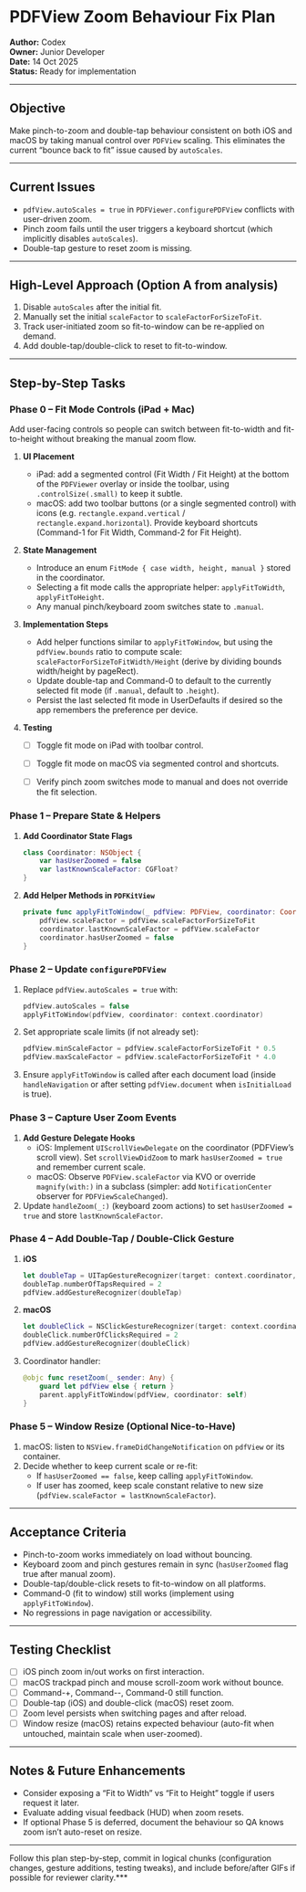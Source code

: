 # PDFView Zoom Behaviour Fix Plan

**Author:** Codex  
**Owner:** Junior Developer  
**Date:** 14 Oct 2025  
**Status:** Ready for implementation  

---

## Objective
Make pinch-to-zoom and double-tap behaviour consistent on both iOS and macOS by taking manual control over `PDFView` scaling. This eliminates the current “bounce back to fit” issue caused by `autoScales`.

---

## Current Issues
- `pdfView.autoScales = true` in `PDFViewer.configurePDFView` conflicts with user-driven zoom.
- Pinch zoom fails until the user triggers a keyboard shortcut (which implicitly disables `autoScales`).
- Double-tap gesture to reset zoom is missing.

---

## High-Level Approach (Option A from analysis)
1. Disable `autoScales` after the initial fit.
2. Manually set the initial `scaleFactor` to `scaleFactorForSizeToFit`.
3. Track user-initiated zoom so fit-to-window can be re-applied on demand.
4. Add double-tap/double-click to reset to fit-to-window.

---

## Step-by-Step Tasks

### Phase 0 – Fit Mode Controls (iPad + Mac)
Add user-facing controls so people can switch between fit-to-width and fit-to-height without breaking the manual zoom flow.

1. **UI Placement**
   - iPad: add a segmented control (Fit Width / Fit Height) at the bottom of the `PDFViewer` overlay or inside the toolbar, using `.controlSize(.small)` to keep it subtle.
   - macOS: add two toolbar buttons (or a single segmented control) with icons (e.g. `rectangle.expand.vertical` / `rectangle.expand.horizontal`). Provide keyboard shortcuts (Command-1 for Fit Width, Command-2 for Fit Height).

2. **State Management**
   - Introduce an enum `FitMode { case width, height, manual }` stored in the coordinator.
   - Selecting a fit mode calls the appropriate helper: `applyFitToWidth`, `applyFitToHeight`.
   - Any manual pinch/keyboard zoom switches state to `.manual`.

3. **Implementation Steps**
   - Add helper functions similar to `applyFitToWindow`, but using the `pdfView.bounds` ratio to compute scale: `scaleFactorForSizeToFitWidth/Height` (derive by dividing bounds width/height by pageRect).
   - Update double-tap and Command-0 to default to the currently selected fit mode (if `.manual`, default to `.height`).
   - Persist the last selected fit mode in UserDefaults if desired so the app remembers the preference per device.

4. **Testing**
   - [ ] Toggle fit mode on iPad with toolbar control.
   - [ ] Toggle fit mode on macOS via segmented control and shortcuts.
   - [ ] Verify pinch zoom switches mode to manual and does not override the fit selection.


### Phase 1 – Prepare State & Helpers
1. **Add Coordinator State Flags**
   ```swift
   class Coordinator: NSObject {
       var hasUserZoomed = false
       var lastKnownScaleFactor: CGFloat?
   }
   ```
2. **Add Helper Methods in `PDFKitView`**
   ```swift
   private func applyFitToWindow(_ pdfView: PDFView, coordinator: Coordinator) {
       pdfView.scaleFactor = pdfView.scaleFactorForSizeToFit
       coordinator.lastKnownScaleFactor = pdfView.scaleFactor
       coordinator.hasUserZoomed = false
   }
   ```

### Phase 2 – Update `configurePDFView`
1. Replace `pdfView.autoScales = true` with:
   ```swift
   pdfView.autoScales = false
   applyFitToWindow(pdfView, coordinator: context.coordinator)
   ```
2. Set appropriate scale limits (if not already set):
   ```swift
   pdfView.minScaleFactor = pdfView.scaleFactorForSizeToFit * 0.5
   pdfView.maxScaleFactor = pdfView.scaleFactorForSizeToFit * 4.0
   ```
3. Ensure `applyFitToWindow` is called after each document load (inside `handleNavigation` or after setting `pdfView.document` when `isInitialLoad` is true).

### Phase 3 – Capture User Zoom Events
1. **Add Gesture Delegate Hooks**
   - iOS: Implement `UIScrollViewDelegate` on the coordinator (PDFView’s scroll view). Set `scrollViewDidZoom` to mark `hasUserZoomed = true` and remember current scale.
   - macOS: Observe `PDFView.scaleFactor` via KVO or override `magnify(with:)` in a subclass (simpler: add `NotificationCenter` observer for `PDFViewScaleChanged`).
2. Update `handleZoom(_:)` (keyboard zoom actions) to set `hasUserZoomed = true` and store `lastKnownScaleFactor`.

### Phase 4 – Add Double-Tap / Double-Click Gesture
1. **iOS**
   ```swift
   let doubleTap = UITapGestureRecognizer(target: context.coordinator, action: #selector(Coordinator.resetZoom(_:)))
   doubleTap.numberOfTapsRequired = 2
   pdfView.addGestureRecognizer(doubleTap)
   ```
2. **macOS**
   ```swift
   let doubleClick = NSClickGestureRecognizer(target: context.coordinator, action: #selector(Coordinator.resetZoom(_:)))
   doubleClick.numberOfClicksRequired = 2
   pdfView.addGestureRecognizer(doubleClick)
   ```
3. Coordinator handler:
   ```swift
   @objc func resetZoom(_ sender: Any) {
       guard let pdfView else { return }
       parent.applyFitToWindow(pdfView, coordinator: self)
   }
   ```

### Phase 5 – Window Resize (Optional Nice-to-Have)
1. macOS: listen to `NSView.frameDidChangeNotification` on `pdfView` or its container.
2. Decide whether to keep current scale or re-fit:
   - If `hasUserZoomed == false`, keep calling `applyFitToWindow`.
   - If user has zoomed, keep scale constant relative to new size (`pdfView.scaleFactor = lastKnownScaleFactor`).

---

## Acceptance Criteria
- Pinch-to-zoom works immediately on load without bouncing.
- Keyboard zoom and pinch gestures remain in sync (`hasUserZoomed` flag true after manual zoom).
- Double-tap/double-click resets to fit-to-window on all platforms.
- Command-0 (fit to window) still works (implement using `applyFitToWindow`).
- No regressions in page navigation or accessibility.

---

## Testing Checklist
- [ ] iOS pinch zoom in/out works on first interaction.
- [ ] macOS trackpad pinch and mouse scroll-zoom work without bounce.
- [ ] Command-+, Command--, Command-0 still function.
- [ ] Double-tap (iOS) and double-click (macOS) reset zoom.
- [ ] Zoom level persists when switching pages and after reload.
- [ ] Window resize (macOS) retains expected behaviour (auto-fit when untouched, maintain scale when user-zoomed).

---

## Notes & Future Enhancements
- Consider exposing a “Fit to Width” vs “Fit to Height” toggle if users request it later.
- Evaluate adding visual feedback (HUD) when zoom resets.
- If optional Phase 5 is deferred, document the behaviour so QA knows zoom isn’t auto-reset on resize.

---

Follow this plan step-by-step, commit in logical chunks (configuration changes, gesture additions, testing tweaks), and include before/after GIFs if possible for reviewer clarity.***
